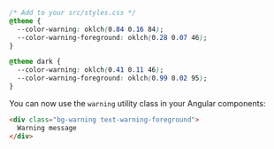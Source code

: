 ```css
/* Add to your src/styles.css */
@theme {
  --color-warning: oklch(0.84 0.16 84);
  --color-warning-foreground: oklch(0.28 0.07 46);
}

@theme dark {
  --color-warning: oklch(0.41 0.11 46);
  --color-warning-foreground: oklch(0.99 0.02 95);
}
```

You can now use the `warning` utility class in your Angular components:

```html
<div class="bg-warning text-warning-foreground">
  Warning message
</div>
```